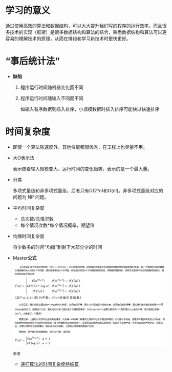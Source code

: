 # 学习的意义

通过使用高效的算法和数据结构，可以大大提升我们写的程序的运行效率。而且很多技术的实现（框架）是很多数据结构和算法的结合，熟悉数据结构和算法可以更容易的理解技术的原理，从而在排错和学习新技术时更快更好。

# “事后统计法”

- **缺陷**

  1. 程序运行时间随机器变化而不同

  2. 程序运行时间随输入不同而不同

     如输入有序数据到插入排序，小规模数据时插入排序可能快过快速排序

# 时间复杂度

- 即使一个算法除速度外，其他性能都很优秀，在工程上也尽量不用。

- 大O表示法

  表示随着输入规模变大，运行时间的变化趋势，表示的是一个最大量。

- 分类

  多项式量级和非多项式量级，后者只有O(2^n)和O(n!)。非多项式量级对应的问题为 NP 问题。

- 平均时间复杂度

  - 总次数/总情况数
  - 每个情况次数*每个情况概率，期望值

- 均摊时间复杂度

  将少数多的时间“均摊”到剩下大部分少的时间

- Master**公式**

  ![](pics/20191212142612.png)

  `参考`

  - [递归算法的时间复杂度终结篇](https://www.cnblogs.com/python27/archive/2011/12/09/2282486.html)